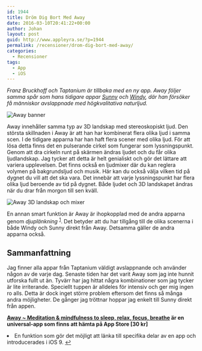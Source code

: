 ```yaml
---
id: 1944
title: Dröm Dig Bort Med Away
date: 2016-03-10T20:41:22+00:00
author: Johan
layout: post
guid: http://www.appleyra.se/?p=1944
permalink: /recensioner/drom-dig-bort-med-away/
categories:
  - Recensioner
tags:
  - App
  - iOS
---
```

_Franz Bruckhoff och Taptanium är tillbaka med en ny app. Away följer samma spår som hans tidigare appar [Sunny](https://itunes.apple.com/se/app/sunny-calm-wave-ocean-sounds/id916540089?mt=8&uo=4&at=10lKZy&ct=appleyra) och [Windy](https://itunes.apple.com/se/app/windy-sleep-relax-meditate/id841377297?mt=8&uo=4&at=10lKZy&ct=twitter), där han försöker få människor avslappnade med högkvalitativa naturljud._

<!--more-->

![Away banner](http://i2.wp.com/www.appleyra.se/wp-content/uploads/2016/03/Away-banner.jpeg)

Away innehåller samma typ av 3D landskap med stereoskopiskt ljud. Den största skillnaden i Away är att han har kombinerat flera olika ljud i samma scen. I de tidigare apparna har han haft flera scener med olika ljud. För att lösa detta finns det en pulserande cirkel som fungerar som lyssningspunkt. Genom att dra cirkeln runt på skärmen ändras ljudet och du får olika ljudlandskap. Jag tycker att detta är helt genialiskt och gör det lättare att variera upplevelsen. Det finns också en ljudmixer där du kan reglera volymen på bakgrundsljud och musik. Här kan du också välja vilken tid på dygnet du vill att det ska vara. Det innebär att varje lyssningspunkt har flera olika ljud beroende av tid på dygnet. Både ljudet och 3D landskapet ändras när du drar från morgon till sen kväll.

![Away 3D landskap och mixer](http://i2.wp.com/www.appleyra.se/wp-content/uploads/2016/03/Away-3D-landskap-och-mixer.jpeg)

En annan smart funktion är Away är ihopkopplad med de andra apparna genom _djuplänkning_ <sup id="fnref-1944-1"><a href="#fn-1944-1">1</a></sup>. Det betyder att du har tillgång till de olika scenerna i både Windy och Sunny direkt från Away. Detsamma gäller de andra apparna också.

## Sammanfattning

Jag finner alla appar från Taptanium väldigt avslappnande och använder någon av de varje dag. Senaste tiden har det varit Away som jag inte hunnit utforska fullt ut än. Tyvärr har jag hittat några kombinationer som jag tycker är lite irriterande. Speciellt tuppen är alldeles för intensiv och ger mig ingen ro alls. Detta är dock inget större problem eftersom det finns så många andra möjligheter. De gånger jag tröttnar hoppar jag enkelt till Sunny direkt från appen.

**[Away ~ Meditation & mindfulness to sleep, relax, focus, breathe](https://itunes.apple.com/se/app/away-meditation-mindfulness/id1073473120?mt=8&uo=4&at=10lKZy&ct=twitter) är en universal-app som finns att hämta på App Store [30 kr]**

<li id="fn-1944-1">
  En funktion som gör det möjligt att länka till specifika delar av en app och introducerades i iOS 9.&#160;<a href="#fnref-1944-1">&#8617;</a> </fn></footnotes>